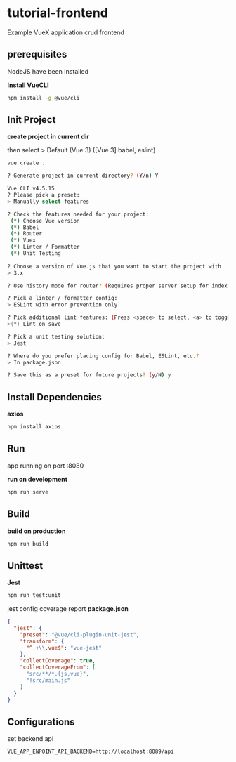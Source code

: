 # tutorial-frontend

Example VueX application crud frontend

## prerequisites

NodeJS have been Installed

**Install VueCLI**
```bash
npm install -g @vue/cli
```

## Init Project

**create project in current dir**

then select > Default (Vue 3) ([Vue 3] babel, eslint) 

```bash
vue create .

? Generate project in current directory? (Y/n) Y

Vue CLI v4.5.15
? Please pick a preset: 
> Manually select features

? Check the features needed for your project: 
 (*) Choose Vue version
 (*) Babel      
 (*) Router
 (*) Vuex
 (*) Linter / Formatter
 (*) Unit Testing
  
? Choose a version of Vue.js that you want to start the project with 
> 3.x

? Use history mode for router? (Requires proper server setup for index fallback in production) (Y/n)

? Pick a linter / formatter config: 
> ESLint with error prevention only 

? Pick additional lint features: (Press <space> to select, <a> to toggle all, <i> to invert selection)
>(*) Lint on save

? Pick a unit testing solution: 
> Jest

? Where do you prefer placing config for Babel, ESLint, etc.? 
> In package.json

? Save this as a preset for future projects? (y/N) y
```

## Install Dependencies

**axios**

```bash
npm install axios
```

## Run

app running on port :8080

**run on development**
```bash
npm run serve
```

## Build

**build on production**
```bash
npm run build
```

## Unittest

**Jest**
```bash
npm run test:unit
```

jest config coverage report **package.json**
```json
{
  "jest": {
    "preset": "@vue/cli-plugin-unit-jest",
    "transform": {
      "^.+\\.vue$": "vue-jest"
    },
    "collectCoverage": true,
    "collectCoverageFrom": [
      "src/**/*.{js,vue}",
      "!src/main.js"
    ]
  }
}
```

## Configurations

set backend api
```
VUE_APP_ENPOINT_API_BACKEND=http://localhost:8089/api
```

